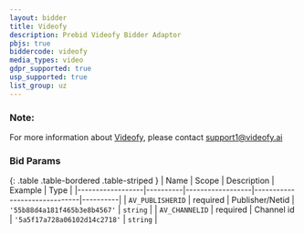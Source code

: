```yaml
---
layout: bidder
title: Videofy
description: Prebid Videofy Bidder Adaptor
pbjs: true
biddercode: videofy
media_types: video
gdpr_supported: true
usp_supported: true
list_group: uz
---
```


### Note:
For more information about [Videofy](https://videofy.ai/), please contact support1@videofy.ai

### Bid Params

{: .table .table-bordered .table-striped }
| Name             | Scope    | Description      | Example                      | Type     |
|------------------|----------|------------------|------------------------------|----------|
| `AV_PUBLISHERID` | required | Publisher/Netid  | `'55b88d4a181f465b3e8b4567'` | `string` |
| `AV_CHANNELID`   | required | Channel id       | `'5a5f17a728a06102d14c2718'` | `string` |
